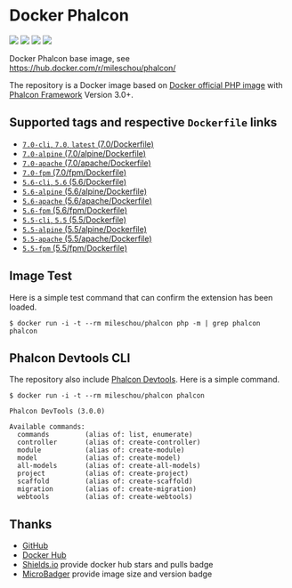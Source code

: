 # Docker Phalcon

[![](https://images.microbadger.com/badges/version/mileschou/phalcon:alpine.svg)](http://microbadger.com/images/mileschou/phalcon:alpine "Get your own version badge on microbadger.com") [![](https://images.microbadger.com/badges/image/mileschou/phalcon:alpine.svg)](http://microbadger.com/images/mileschou/phalcon:alpine "Get your own image badge on microbadger.com") [![](https://img.shields.io/docker/stars/mileschou/phalcon.svg)](https://hub.docker.com/r/mileschou/phalcon/) [![](https://img.shields.io/docker/pulls/mileschou/phalcon.svg)](https://hub.docker.com/r/mileschou/phalcon/)

Docker Phalcon base image, see https://hub.docker.com/r/mileschou/phalcon/

The repository is a Docker image based on [Docker official PHP image](https://hub.docker.com/_/php/) with [Phalcon Framework](https://phalconphp.com/) Version 3.0+.

## Supported tags and respective `Dockerfile` links

* [`7.0-cli`, `7.0`, `latest` (7.0/Dockerfile)](https://github.com/MilesChou/docker-phalcon/blob/master/7.0/Dockerfile)
* [`7.0-alpine` (7.0/alpine/Dockerfile)](https://github.com/MilesChou/docker-phalcon/blob/master/7.0/alpine/Dockerfile)
* [`7.0-apache` (7.0/apache/Dockerfile)](https://github.com/MilesChou/docker-phalcon/blob/master/7.0/apache/Dockerfile)
* [`7.0-fpm` (7.0/fpm/Dockerfile)](https://github.com/MilesChou/docker-phalcon/blob/master/7.0/fpm/Dockerfile)
* [`5.6-cli`, `5.6` (5.6/Dockerfile)](https://github.com/MilesChou/docker-phalcon/blob/master/5.6/Dockerfile)
* [`5.6-alpine` (5.6/alpine/Dockerfile)](https://github.com/MilesChou/docker-phalcon/blob/master/5.6/alpine/Dockerfile)
* [`5.6-apache` (5.6/apache/Dockerfile)](https://github.com/MilesChou/docker-phalcon/blob/master/5.6/apache/Dockerfile)
* [`5.6-fpm` (5.6/fpm/Dockerfile)](https://github.com/MilesChou/docker-phalcon/blob/master/5.6/fpm/Dockerfile)
* [`5.5-cli`, `5.5` (5.5/Dockerfile)](https://github.com/MilesChou/docker-phalcon/blob/master/5.5/Dockerfile)
* [`5.5-alpine` (5.5/alpine/Dockerfile)](https://github.com/MilesChou/docker-phalcon/blob/master/5.5/alpine/Dockerfile)
* [`5.5-apache` (5.5/apache/Dockerfile)](https://github.com/MilesChou/docker-phalcon/blob/master/5.5/apache/Dockerfile)
* [`5.5-fpm` (5.5/fpm/Dockerfile)](https://github.com/MilesChou/docker-phalcon/blob/master/5.5/fpm/Dockerfile)

## Image Test

Here is a simple test command that can confirm the extension has been loaded.

    $ docker run -i -t --rm mileschou/phalcon php -m | grep phalcon
    phalcon

## Phalcon Devtools CLI

The repository also include [Phalcon Devtools](https://github.com/phalcon/phalcon-devtools). Here is a simple command.

    $ docker run -i -t --rm mileschou/phalcon phalcon

    Phalcon DevTools (3.0.0)

    Available commands:
      commands         (alias of: list, enumerate)
      controller       (alias of: create-controller)
      module           (alias of: create-module)
      model            (alias of: create-model)
      all-models       (alias of: create-all-models)
      project          (alias of: create-project)
      scaffold         (alias of: create-scaffold)
      migration        (alias of: create-migration)
      webtools         (alias of: create-webtools)

## Thanks

* [GitHub](https://github.com/)
* [Docker Hub](https://hub.docker.com/)
* [Shields.io](https://img.shields.io/) provide docker hub stars and pulls badge
* [MicroBadger](https://microbadger.com/) provide image size and version badge
